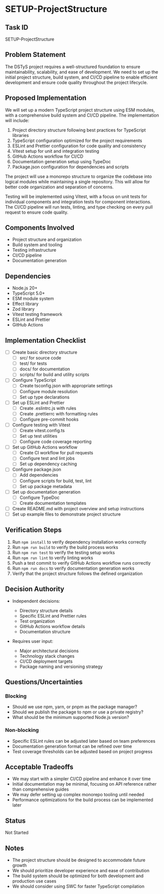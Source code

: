 # SETUP-ProjectStructure

## Task ID
SETUP-ProjectStructure

## Problem Statement
The DSTyS project requires a well-structured foundation to ensure maintainability, scalability, and ease of development. We need to set up the initial project structure, build system, and CI/CD pipeline to enable efficient development and ensure code quality throughout the project lifecycle.

## Proposed Implementation
We will set up a modern TypeScript project structure using ESM modules, with a comprehensive build system and CI/CD pipeline. The implementation will include:

1. Project directory structure following best practices for TypeScript libraries
2. TypeScript configuration optimized for the project requirements
3. ESLint and Prettier configuration for code quality and consistency
4. Vitest setup for unit and integration testing
5. GitHub Actions workflow for CI/CD
6. Documentation generation setup using TypeDoc
7. Package.json configuration for dependencies and scripts

The project will use a monorepo structure to organize the codebase into logical modules while maintaining a single repository. This will allow for better code organization and separation of concerns.

Testing will be implemented using Vitest, with a focus on unit tests for individual components and integration tests for component interactions. The CI/CD pipeline will run tests, linting, and type checking on every pull request to ensure code quality.

## Components Involved
- Project structure and organization
- Build system and tooling
- Testing infrastructure
- CI/CD pipeline
- Documentation generation

## Dependencies
- Node.js 20+
- TypeScript 5.0+
- ESM module system
- Effect library
- Zod library
- Vitest testing framework
- ESLint and Prettier
- GitHub Actions

## Implementation Checklist
- [ ] Create basic directory structure
  - [ ] src/ for source code
  - [ ] test/ for tests
  - [ ] docs/ for documentation
  - [ ] scripts/ for build and utility scripts
- [ ] Configure TypeScript
  - [ ] Create tsconfig.json with appropriate settings
  - [ ] Configure module resolution
  - [ ] Set up type declarations
- [ ] Set up ESLint and Prettier
  - [ ] Create .eslintrc.js with rules
  - [ ] Create .prettierrc with formatting rules
  - [ ] Configure pre-commit hooks
- [ ] Configure testing with Vitest
  - [ ] Create vitest.config.ts
  - [ ] Set up test utilities
  - [ ] Configure code coverage reporting
- [ ] Set up GitHub Actions workflow
  - [ ] Create CI workflow for pull requests
  - [ ] Configure test and lint jobs
  - [ ] Set up dependency caching
- [ ] Configure package.json
  - [ ] Add dependencies
  - [ ] Configure scripts for build, test, lint
  - [ ] Set up package metadata
- [ ] Set up documentation generation
  - [ ] Configure TypeDoc
  - [ ] Create documentation templates
- [ ] Create README.md with project overview and setup instructions
- [ ] Set up example files to demonstrate project structure

## Verification Steps
1. Run `npm install` to verify dependency installation works correctly
2. Run `npm run build` to verify the build process works
3. Run `npm run test` to verify the testing setup works
4. Run `npm run lint` to verify linting works
5. Push a test commit to verify GitHub Actions workflow runs correctly
6. Run `npm run docs` to verify documentation generation works
7. Verify that the project structure follows the defined organization

## Decision Authority
- Independent decisions:
  - Directory structure details
  - Specific ESLint and Prettier rules
  - Test organization
  - GitHub Actions workflow details
  - Documentation structure

- Requires user input:
  - Major architectural decisions
  - Technology stack changes
  - CI/CD deployment targets
  - Package naming and versioning strategy

## Questions/Uncertainties

### Blocking
- Should we use npm, yarn, or pnpm as the package manager?
- Should we publish the package to npm or use a private registry?
- What should be the minimum supported Node.js version?

### Non-blocking
- Specific ESLint rules can be adjusted later based on team preferences
- Documentation generation format can be refined over time
- Test coverage thresholds can be adjusted based on project progress

## Acceptable Tradeoffs
- We may start with a simpler CI/CD pipeline and enhance it over time
- Initial documentation may be minimal, focusing on API reference rather than comprehensive guides
- We may defer setting up complex monorepo tooling until needed
- Performance optimizations for the build process can be implemented later

## Status
Not Started

## Notes
- The project structure should be designed to accommodate future growth
- We should prioritize developer experience and ease of contribution
- The build system should be optimized for both development and production use cases
- We should consider using SWC for faster TypeScript compilation
